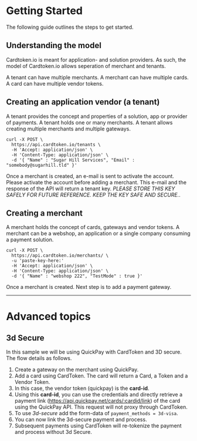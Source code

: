 # Getting Started
The following guide outlines the steps to get started.

## Understanding the model
Cardtoken.io is meant for application- and solution providers. As such, the model of Cardtoken.io allows seperation of merchant and tenants. 

A tenant can have multiple merchants. A merchant can have multiple cards. A card can have multiple vendor tokens.

## Creating an application vendor (a tenant)
A tenant provides the concept and properties of a solution, app or provider of payments. A tenant holds one or many merchants.
A tenant allows creating multiple merchants and multiple gateways.

```curl
curl -X POST \
  https://api.cardtoken.io/tenants \
  -H 'Accept: application/json' \
  -H 'Content-Type: application/json' \
  -d '{	"Name" : "Sugar Hill Services", "Email" : "somebody@sugarhill.tld" }'
```

Once a merchant is created, an e-mail is sent to activate the account. Please activate the account before adding a merchant. This e-mail and the response of the API will return a tenant key. *PLEASE STORE THIS KEY SAFELY FOR FUTURE REFERENCE. KEEP THE KEY SAFE AND SECURE.*.

## Creating a merchant
A merchant holds the concept of cards, gateways and vendor tokens. A merchant can be a webshop, an application or a single company consuming a payment solution.

```curl
curl -X POST \
  https://api.cardtoken.io/merchants/ \
  -u 'paste-key-here:'
  -H 'Accept: application/json' \
  -H 'Content-Type: application/json' \
  -d '{ "Name" : "webshop 222", "TestMode" : true }'
```

Once a merchant is created. Next step is to add a payment gateway.

---

# Advanced topics

## 3d Secure
In this sample we will be using QuickPay with CardToken and 3D secure. The flow details as follows.

1. Create a gateway on the merchant using QuickPay.
2. Add a card using CardToken. The card will return a Card, a Token and a Vendor Token.
3. In this case, the vendor token (quickpay) is the **card-id**.
4. Using this **card-id**, you can use the credentials and directly retrieve a payment link (https://api.quickpay.net/cards/:cardid/link) of the card using the QuickPay API. This request will not proxy through CardToken.
5. To use *3d-secure* add the form-data of `payment_methods = 3d-visa`.
6. You can now link the 3d-secure payment and process.
7. Subsequent payments using CardToken will re-tokenize the payment and process without 3d Secure.
